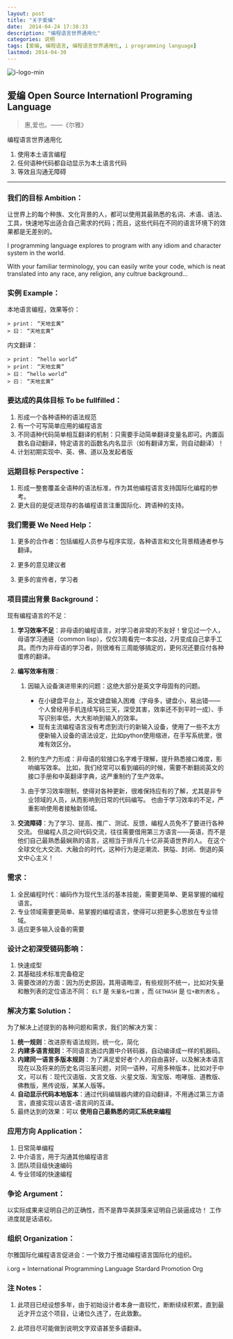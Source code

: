 ```yaml
---
layout: post
title: "关于爱编"
date:  2014-04-24 17:38:33
description: "编程语言世界通用化"
categories: 说明
tags: [爱编, 编程语言, 编程语言世界通用化, i programming language]
lastmod: 2014-04-30
---
```


![i-logo-min](static/images/i-org-logo.png)

**爱编 Open Source Internationl Programing Language**
--------------------------------------

> 惠,爱也。——《尔雅》


编程语言世界通用化

1. 使用本土语言编程
2. 任何语种代码都自动显示为本土语言代码
3. 等效且沟通无障碍

----

### 我们的目标 Ambition： 

让世界上的每个种族、文化背景的人，都可以使用其最熟悉的名词、术语、语法、工具，快速地写出适合自己需求的代码；而且，这些代码在不同的语言环境下的效果都是无差别的。

I programming language explores to program with any idiom and character system in the world.

With your familiar terminology, you can easily write your code, which is neat translated into any race, any religion, any cultrue background... 

### 实例 Example：

本地语言编程，效果等价：

    > print： “天地玄黄”
    > 曰： “天地玄黄”

内文翻译：

    > print： “hello world”
    > print： “天地玄黄”
    > 曰： “hello world”
    > 曰： “天地玄黄”

### 要达成的具体目标 To be fullfilled：

1. 形成一个各种语种的语法规范
2. 有一个可写简单应用的编程语言
3. 不同语种代码简单相互翻译的机制：只需要手动简单翻译变量名即可。内置函数名自动翻译，特定语言的函数名内名显示（如有翻译方案，则自动翻译）！
4. 计划初期实现中、英、佛、道以及发起者版

### 远期目标 Perspective：

1. 形成一整套覆盖全语种的语法标准，作为其他编程语言支持国际化编程的参考。
2. 更大目的是促进现存的各编程语言注重国际化、跨语种的支持。


### 我们需要 We Need Help：

1. 更多的合作者：包括编程人员参与程序实现，各种语言和文化背景精通者参与翻译。

2. 更多的意见建议者

3. 更多的宣传者，学习者

### 项目提出背景 Background：
现有编程语言的不足：

1. **学习效率不足**：非母语的编程语言，对学习者非常的不友好！曾见过一个人，母语学习通链（common lisp），仅仅3周看完一本实战，2月变成自己拿手工具。而作为非母语的学习者，则很难有三周能够搞定的，更何况还要应付各种蛋疼的翻译。

2. **编写效率有限**：

    1. 因输入设备演进带来的问题：这绝大部分是英文字母固有的问题。

         + 在小键盘平台上，英文键盘输入困难（字母多，键盘小，易出错——个人曾经用手机连续写码三天，深受其害，效率还不到平时一成）、手写识别率低，大大影响到输入的效率。
         + 现有主流编程语言没有考虑到流行的新输入设备，使用了一些不太方便新输入设备的语法设定，比如python使用缩进，在手写系统里，很难有效区分。

    2. 制约生产力形成：非母语的软接口名字难于理解，提升熟悉接口难度，影响编写效率。
    比如，我们经常可以看到编码的时候，需要不断翻阅英文的接口手册和中英翻译字典，这严重制约了生产效率。

    3. 由于学习效率限制，使得对各种更新，很难保持应有的了解，尤其是非专业领域的人员，从而影响到日常的代码编写。
    也由于学习效率的不足，严重影响使用者接触新领域。

3. **交流障碍**：为了学习、提高、推广、测试、反馈，编程人员免不了要进行各种交流。
但编程人员之间代码交流，往往需要借用第三方语言——英语，而不是他们自己最熟悉最娴熟的语言，这相当于排斥几十亿非英语世界的人。
在这个全球文化大交流、大融合的时代，这种行为是逆潮流、狭隘、封闭、倒退的英文中心主义！


### 需求：

1. 全民编程时代：编码作为现代生活的基本技能，需要更简单、更易掌握的编程语言。
2. 专业领域需要更简单、易掌握的编程语言，使得可以把更多心思放在专业领域。
3. 适应更多输入设备的需要

### 设计之初深受链码影响：

1. 快速成型
2. 其基础技术标准完备稳定
3. 需要改进的方面：因为历史原因，其用语晦涩，有些规则不统一，比如对矢量和散列表的定位语法不同： ``ELT`` 是 ``矢量名+位置`` ，而 ``GETHASH`` 是 ``位+散列表名`` 。

### 解决方案 Solution：
为了解决上述提到的各种问题和需求，我们的解决方案：

1. **统一规则**：改进原有语法规则，统一化，简化
2. **内建多语言规则**：不同语言通过内置中介转码器，自动编译成一样的机器码。
3. **内建同一语言多版本规则**：为了满足爱好者个人的自由喜好，以及解决本语言现在以及将来的历史名词沿革问题，对同一语种，可用多种版本，比如对于中文，可以有：现代汉语版、文言文版、火星文版、淘宝版、咆哮版、道教版、佛教版，黑传说版，某某人版等。
4. **自动显示代码本地版本**：通过代码编辑器内建的自动翻译，不用通过第三方语言，直接实现以语言-语言间的互译。
5. 最终达到的效果：可以 **使用自己最熟悉的词汇系统来编程**

### 应用方向 Application：

1. 日常简单编程
2. 中介语言，用于沟通其他编程语言
3. 团队项目级快速编码
4. 专业领域的快速编程

### 争论 Argument：

以实际成果来证明自己的正确性，而不是靠华美辞藻来证明自己装逼成功！
工作进度就是话语权。


### 组织 Organization： 

尔雅国际化编程语言促进会：一个致力于推动编程语言国际化的组织。

i.org = International Programming Language Stardard Promotion Org


### 注 Notes：

1. 此项目已经设想多年，由于初始设计者本身一直较忙，断断续续积累，直到最近才开立这个项目，让诸位久违了，在此致歉。

2. 此项目尽可能做到说明文字双语甚至多语翻译。